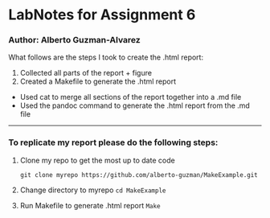 # LabNotes for Assignment 6

### Author: Alberto Guzman-Alvarez

What follows are the steps I took to create the .html report:

1. Collected all parts of the report + figure
2. Created a Makefile to generate the .html report

- Used cat to merge all sections of the report together into a .md file
- Used the pandoc command to generate the .html report from the .md file

---

### To replicate my report please do the following steps:

1. Clone my repo to get the most up to date code

   `git clone myrepo https://github.com/alberto-guzman/MakeExample.git `

2. Change directory to myrepo
   `cd MakeExample`

3. Run Makefile to generate .html report
   `Make`

